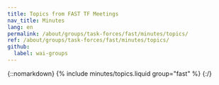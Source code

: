 ```yaml
---
title: Topics from FAST TF Meetings
nav_title: Minutes
lang: en
permalink: /about/groups/task-forces/fast/minutes/topics/
ref: /about/groups/task-forces/fast/minutes/topics/
github:
  label: wai-groups
---
```


{::nomarkdown}
{% include minutes/topics.liquid group="fast" %}
{:/}